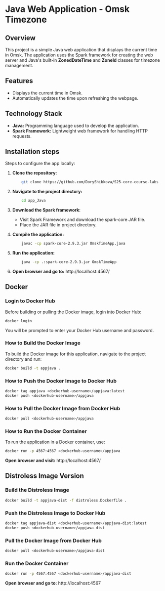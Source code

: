 # Java Web Application - Omsk Timezone

## Overview
This project is a simple Java web application that displays the current time in Omsk. The application uses the Spark framework for creating the web server and Java's built-in **ZonedDateTime** and **ZoneId** classes for timezone management.
## Features
- Displays the current time in Omsk.
- Automatically updates the time upon refreshing the webpage.

## Technology Stack
- **Java:** Programming language used to develop the application.
- **Spark Framework:** Lightweight web framework for handling HTTP requests.

## Installation steps

Steps to configure the app locally:
1. **Clone the repository:**
   ```bash
       git clone https://github.com/DoryShibkova/S25-core-course-labs
   ```
2. **Navigate to the project directory:**
   ```bash
       cd app_Java
   ```
3. **Download the Spark framework:**
   - Visit Spark Framework and download the spark-core JAR file.
   - Place the JAR file in project directory.
     
4. **Compile the application:**
   ```bash
       javac -cp spark-core-2.9.3.jar OmskTimeApp.java
   ```
5. **Run the application:**
   ```bash
       java -cp .:spark-core-2.9.3.jar OmskTimeApp
   ```
6. **Open browser and go to:** http://localhost:4567/

## Docker

### Login to Docker Hub
Before building or pulling the Docker image, login into Docker Hub:
```bash
docker login
```
You will be prompted to enter your Docker Hub username and password.

### How to Build the Docker Image
To build the Docker image for this application, navigate to the project directory and run:
```bash
docker build -t appjava .
```

### How to Push the Docker Image to Docker Hub
```bash
docker tag appjava <dockerhub-username>/appjava:latest
docker push <dockerhub-username>/appjava
```

### How to Pull the Docker Image from Docker Hub
```bash
docker pull <dockerhub-username>/appjava
```

### How to Run the Docker Container
To run the application in a Docker container, use:
```bash
docker run -p 4567:4567 <dockerhub-username>/appjava
```
**Open browser and visit:** http://localhost:4567/

## Distroless Image Version

### Build the Distroless Image
```bash
docker build -t appjava-dist -f distroless.Dockerfile .
```

### Push the Distroless Image to Docker Hub
```bash
docker tag appjava-dist <dockerhub-username>/appjava-dist:latest
docker push <dockerhub-username>/appjava-dist
```

### Pull the Docker Image from Docker Hub
```bash
docker pull <dockerhub-username>/appjava-dist
```

### Run the Docker Container
```bash
docker run -p 4567:4567 <dockerhub-username>/appjava-dist
```
**Open browser and go to:** http://localhost:4567

